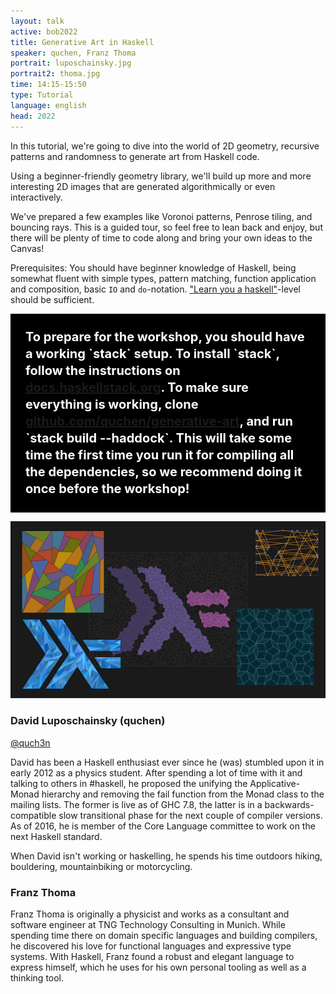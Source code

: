 ```yaml
---
layout: talk
active: bob2022
title: Generative Art in Haskell
speaker: quchen, Franz Thoma
portrait: luposchainsky.jpg
portrait2: thoma.jpg
time: 14:15-15:50
type: Tutorial
language: english
head: 2022
---
```


In this tutorial, we're going to dive into the world of 2D geometry,
recursive patterns and randomness to generate art from Haskell code.

Using a beginner-friendly geometry library, we'll build up more and
more interesting 2D images that are generated algorithmically or even
interactively.

We've prepared a few examples like Voronoi patterns, Penrose tiling,
and bouncing rays. This is a guided tour, so feel free to lean back
and enjoy, but there will be plenty of time to code along and bring
your own ideas to the Canvas!

Prerequisites: You should have beginner knowledge of Haskell, being
somewhat fluent with simple types, pattern matching, function
application and composition, basic `IO` and `do`-notation. ["Learn you
a haskell"](http://learnyouahaskell.com/)-level should be sufficient.

<div style="font-size: 20px; line-height: 27px; padding: 24px; color:white; background: black; font-weight: bold">
To prepare for the workshop, you should have a working `stack` setup.
To install `stack`, follow the instructions on
<a href="https://docs.haskellstack.org/en/stable/README/">docs.haskellstack.org</a>. To make sure
everything is working, clone
<a href="https://github.com/quchen/generative-art">github.com/quchen/generative-art</a>,
and run `stack build --haddock`. This will take some time the first time you run
it for compiling all the dependencies, so we recommend doing it once
before the workshop!
</div>

![Generative Art](quchen-thoma.png)

### David Luposchainsky (quchen)

[@quch3n](https://twitter.com/quch3n)

David has been a Haskell enthusiast ever since he (was) stumbled upon
it in early 2012 as a physics student. After spending a lot of time
with it and talking to others in #haskell, he proposed the unifying
the Applicative-Monad hierarchy and removing the fail function from
the Monad class to the mailing lists. The former is live as of GHC
7.8, the latter is in a backwards-compatible slow transitional phase
for the next couple of compiler versions. As of 2016, he is member of
the Core Language committee to work on the next Haskell standard.

When David isn't working or haskelling, he spends his time outdoors
hiking, bouldering, mountainbiking or motorcycling.

### Franz Thoma

Franz Thoma is originally a physicist and works as a consultant and
software engineer at TNG Technology Consulting in Munich. While
spending time there on domain specific languages and building
compilers, he discovered his love for functional languages and
expressive type systems. With Haskell, Franz found a robust and
elegant language to express himself, which he uses for his own
personal tooling as well as a thinking tool.


